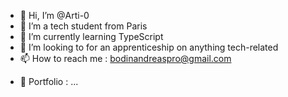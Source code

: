 - 👋 Hi, I’m @Arti-0
- 👀 I’m a tech student from Paris
- 🌱 I’m currently learning TypeScript
- 💞️ I’m looking to for an apprenticeship on anything tech-related
- 📫 How to reach me : bodinandreaspro@gmail.com
<!---
Arti-0/Arti-0 is a ✨ special ✨ repository because its `README.md` (this file) appears on your GitHub profile.
You can click the Preview link to take a look at your changes.
--->
- 💎 Portfolio : ...
